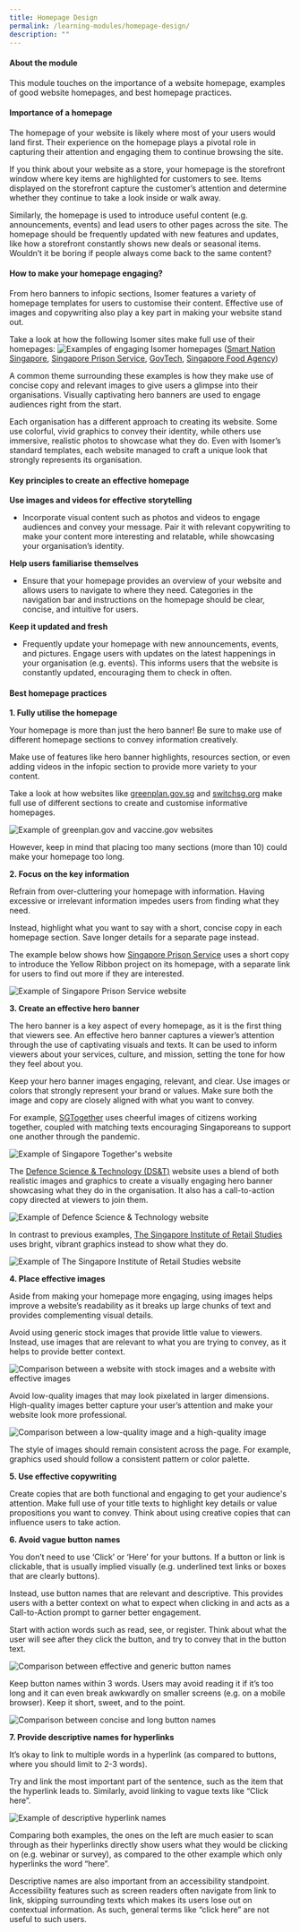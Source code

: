```yaml
---
title: Homepage Design
permalink: /learning-modules/homepage-design/
description: ""
---
```

#### **About the module** ####

This module touches on the importance of a website homepage, examples of good website homepages, and best homepage practices.

#### **Importance of a homepage** #### 
The homepage of your website is likely where most of your users would land first. Their experience on the homepage plays a pivotal role in capturing their attention and engaging them to continue browsing the site. 

If you think about your website as a store, your homepage is the storefront window where key items are highlighted for customers to see. Items displayed on the storefront capture the customer’s attention and determine whether they continue to take a look inside or walk away. 

Similarly, the homepage is used to introduce useful content (e.g. announcements, events) and lead users to other pages across the site. The homepage should be frequently updated with new features and updates, like how a storefront constantly shows new deals or seasonal items. Wouldn’t it be boring if people always come back to the same content?

#### **How to make your homepage engaging?** #### 
From hero banners to infopic sections, Isomer features a variety of homepage templates for users to customise their content. Effective use of images and copywriting also play a key part in making your website stand out. 

Take a look at how the following Isomer sites make full use of their homepages:
![Examples of engaging Isomer homepages](/images/Homepage%20Design%201.png)
([Smart Nation Singapore](https://www.smartnation.gov.sg/), [Singapore Prison Service](https://www.sps.gov.sg/), [GovTech](https://www.tech.gov.sg/), [Singapore Food Agency](https://www.sfa.gov.sg/))


A common theme surrounding these examples is how they make use of concise copy and relevant images to give users a glimpse into their organisations. Visually captivating hero banners are used to engage audiences right from the start. 

Each organisation has a different approach to creating its website. Some use colorful, vivid graphics to convey their identity, while others use immersive, realistic photos to showcase what they do. Even with Isomer’s standard templates, each website managed to craft a unique look that strongly represents its organisation.

#### **Key principles to create an effective homepage** #### 

**Use images and videos for effective storytelling**
- Incorporate visual content such as photos and videos to engage audiences and convey your message. Pair it with relevant copywriting to make your content more interesting and relatable, while showcasing your organisation’s identity.

**Help users familiarise themselves**
- Ensure that your homepage provides an overview of your website and allows users to navigate to where they need. Categories in the navigation bar and instructions on the homepage should be clear, concise, and intuitive for users.

**Keep it updated and fresh**
- Frequently update your homepage with new announcements, events, and pictures. Engage users with updates on the latest happenings in your organisation (e.g. events). This informs users that the website is constantly updated, encouraging them to check in often.

#### **Best homepage practices** #### 

**1. Fully utilise the homepage**

Your homepage is more than just the hero banner! Be sure to make use of different homepage sections to convey information creatively.

Make use of features like hero banner highlights, resources section, or even adding videos in the infopic section to provide more variety to your content. 

Take a look at how websites like [greenplan.gov.sg](https://www.greenplan.gov.sg/) and [switchsg.org](https://www.switchsg.org/) make full use of different sections to create and customise informative homepages.

![Example of greenplan.gov and vaccine.gov websites](/images/Homepage%20Design%208.png)

However, keep in mind that placing too many sections (more than 10) could make your homepage too long.


**2. Focus on the key information**

Refrain from over-cluttering your homepage with information. Having excessive or irrelevant information impedes users from finding what they need.

Instead, highlight what you want to say with a short, concise copy in each homepage section. Save longer details for a separate page instead.

The example below shows how [Singapore Prison Service](https://www.sps.gov.sg/) uses a short copy to introduce the Yellow Ribbon project on its homepage, with a separate link for users to find out more if they are interested.

![Example of Singapore Prison Service website](/images/Homepage%20Design%202.png)


**3. Create an effective hero banner**

The hero banner is a key aspect of every homepage, as it is the first thing that viewers see. An effective hero banner captures a viewer’s attention through the use of captivating visuals and texts. It can be used to inform viewers about your services, culture, and mission, setting the tone for how they feel about you.

Keep your hero banner images engaging, relevant, and clear. Use images or colors that strongly represent your brand or values. Make sure both the image and copy are closely aligned with what you want to convey.

For example, [SGTogether](https://www.singaporetogether.gov.sg/) uses cheerful images of citizens working together, coupled with matching texts encouraging Singaporeans to support one another through the pandemic.

![Example of Singapore Together's website](/images/Homepage%20Design%203.png)

The [Defence Science & Technology (DS&T)](https://www.dtcareers.gov.sg/) website uses a blend of both realistic images and graphics to create a visually engaging hero banner showcasing what they do in the organisation. It also has a call-to-action copy directed at viewers to join them.

![Example of Defence Science & Technology website](/images/Homepage%20Design%204.png)

In contrast to previous examples, [The Singapore Institute of Retail Studies](https://www.sirs.edu.sg/) uses bright, vibrant graphics instead to show what they do.

![Example of The Singapore Institute of Retail Studies website](/images/Homepage%20Design%205.png)

**4. Place effective images**

Aside from making your homepage more engaging, using images helps improve a website’s readability as it breaks up large chunks of text and provides complementing visual details. 

Avoid using generic stock images that provide little value to viewers. Instead, use images that are relevant to what you are trying to convey, as it helps to provide better context.

![Comparison between a website with stock images and a website with effective images](/images/Homepage%20Design%206.png)

Avoid low-quality images that may look pixelated in larger dimensions. High-quality images better capture your user’s attention and make your website look more professional.

![Comparison between a low-quality image and a high-quality image](/images/Homepage%20Design%207.png)

The style of images should remain consistent across the page. For example, graphics used should follow a consistent pattern or color palette.

**5. Use effective copywriting**

Create copies that are both functional and engaging to get your audience's attention. Make full use of your title texts to highlight key details or value propositions you want to convey. Think about using creative copies that can influence users to take action.

**6. Avoid vague button names**

You don’t need to use ‘Click’ or ‘Here’ for your buttons. If a button or link is clickable, that is usually implied visually (e.g. underlined text links or boxes that are clearly buttons). 

Instead, use button names that are relevant and descriptive. This provides users with a better context on what to expect when clicking in and acts as a Call-to-Action prompt to garner better engagement.

Start with action words such as read, see, or register. Think about what the user will see after they click the button, and try to convey that in the button text.

![Comparison between effective and generic button names](/images/Homepage%20Design%209.png)

Keep button names within 3 words. Users may avoid reading it if it’s too long and it can even break awkwardly on smaller screens (e.g. on a mobile browser). Keep it short, sweet, and to the point.

![Comparison between concise and long button names](/images/Homepage%20Design%2010.png)

**7. Provide descriptive names for hyperlinks**

It’s okay to link to multiple words in a hyperlink (as compared to buttons, where you should limit to 2-3 words). 

Try and link the most important part of the sentence, such as the item that the hyperlink leads to. Similarly, avoid linking to vague texts like “Click here”.

![Example of descriptive hyperlink names](/images/Homepage%20Design%2011.png)

Comparing both examples, the ones on the left are much easier to scan through as their hyperlinks directly show users what they would be clicking on (e.g. webinar or survey), as compared to the other example which only hyperlinks the word “here”. 

Descriptive names are also important from an accessibility standpoint. Accessibility features such as screen readers often navigate from link to link, skipping surrounding texts which makes its users lose out on contextual information. As such, general terms like “click here” are not useful to such users.